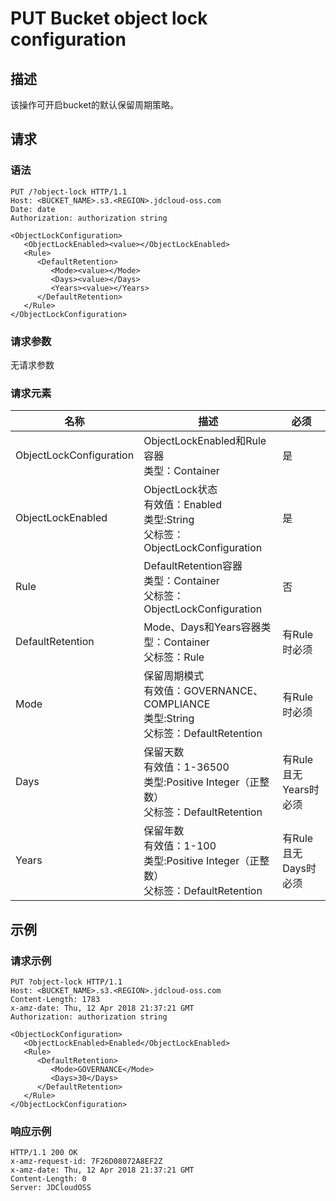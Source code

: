 # PUT Bucket object lock configuration

## 描述

该操作可开启bucket的默认保留周期策略。

## 请求
### 语法

```HTTP
PUT /?object-lock HTTP/1.1
Host: <BUCKET_NAME>.s3.<REGION>.jdcloud-oss.com
Date: date
Authorization: authorization string
 
<ObjectLockConfiguration>
   <ObjectLockEnabled><value></ObjectLockEnabled>
   <Rule>
      <DefaultRetention>
         <Mode><value></Mode>
         <Days><value></Days>
         <Years><value></Years>
      </DefaultRetention>
   </Rule>
</ObjectLockConfiguration>
```

### 请求参数
无请求参数

### 请求元素

名称|描述|必须
---|---|---
ObjectLockConfiguration|ObjectLockEnabled和Rule容器<br>类型：Container|是
ObjectLockEnabled|ObjectLock状态<br>有效值：Enabled<br>类型:String<br>父标签：ObjectLockConfiguration|是
Rule|DefaultRetention容器<br>类型：Container<br>父标签：ObjectLockConfiguration|否
DefaultRetention|Mode、Days和Years容器类型：Container<br>父标签：Rule|有Rule时必须
Mode|保留周期模式<br>有效值：GOVERNANCE、COMPLIANCE<br>类型:String<br>父标签：DefaultRetention|有Rule时必须
Days|保留天数<br>有效值：1-36500<br>类型:Positive Integer（正整数）<br>父标签：DefaultRetention|有Rule且无Years时必须
Years|保留年数<br>有效值：1-100<br>类型:Positive Integer（正整数）<br>父标签：DefaultRetention|有Rule且无Days时必须

## 示例
### 请求示例

```HTTP
PUT ?object-lock HTTP/1.1
Host: <BUCKET_NAME>.s3.<REGION>.jdcloud-oss.com
Content-Length: 1783
x-amz-date: Thu, 12 Apr 2018 21:37:21 GMT
Authorization: authorization string

<ObjectLockConfiguration>
   <ObjectLockEnabled>Enabled</ObjectLockEnabled>
   <Rule>
      <DefaultRetention>
         <Mode>GOVERNANCE</Mode>
         <Days>30</Days>
      </DefaultRetention>
   </Rule>
</ObjectLockConfiguration>
```

### 响应示例
```HTTP
HTTP/1.1 200 OK
x-amz-request-id: 7F26D08072A8EF2Z
x-amz-date: Thu, 12 Apr 2018 21:37:21 GMT
Content-Length: 0
Server: JDCloudOSS
```
   
